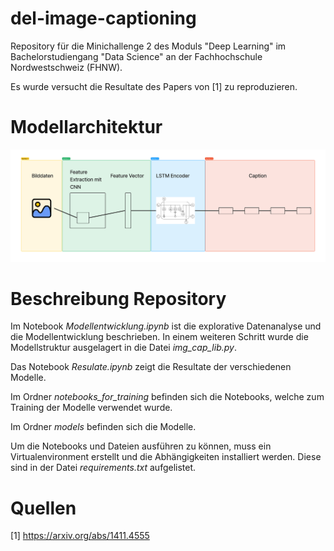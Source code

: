 # del-image-captioning

Repository für die Minichallenge 2 des Moduls "Deep Learning" im Bachelorstudiengang "Data Science" an der Fachhochschule Nordwestschweiz (FHNW).

Es wurde versucht die Resultate des Papers von [1] zu reproduzieren. 

# Modellarchitektur
![Modellarchitektur](Netzwerkarchitektur-mc2-del.jpg)

# Beschreibung Repository

Im Notebook *Modellentwicklung.ipynb* ist die explorative Datenanalyse und die Modellentwicklung beschrieben. In einem weiteren Schritt wurde die Modellstruktur ausgelagert in die Datei *img_cap_lib.py*.

Das Notebook *Resulate.ipynb* zeigt die Resultate der verschiedenen Modelle.

Im Ordner *notebooks_for_training* befinden sich die Notebooks, welche zum Training der Modelle verwendet wurde.

Im Ordner *models* befinden sich die Modelle.

Um die Notebooks und Dateien ausführen zu können, muss ein Virtualenvironment erstellt und die Abhängigkeiten installiert werden. Diese sind in der Datei *requirements.txt* aufgelistet.

# Quellen

[1] https://arxiv.org/abs/1411.4555